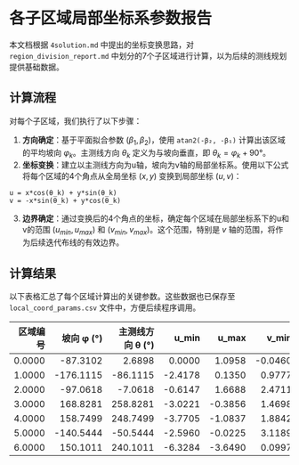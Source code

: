 # 各子区域局部坐标系参数报告

本文档根据 `4solution.md` 中提出的坐标变换思路，对 `region_division_report.md` 中划分的7个子区域进行计算，以为后续的测线规划提供基础数据。

## 计算流程

对每个子区域，我们执行了以下步骤：

1.  **方向确定**：基于平面拟合参数 $(\beta_1, \beta_2)$，使用 `atan2(-β₂, -β₁)` 计算出该区域的平均坡向 $\varphi_k$。主测线方向 $\theta_k$ 定义为与坡向垂直，即 $\theta_k = \varphi_k + 90°$。
2.  **坐标变换**：建立以主测线方向为u轴，坡向为v轴的局部坐标系。使用以下公式将每个区域的4个角点从全局坐标 $(x, y)$ 变换到局部坐标 $(u, v)$：
   ```
   u = x*cos(θ_k) + y*sin(θ_k)
   v = -x*sin(θ_k) + y*cos(θ_k)
   ```
3.  **边界确定**：通过变换后的4个角点的坐标，确定每个区域在局部坐标系下的u和v的范围 $(u_{min}, u_{max})$ 和 $(v_{min}, v_{max})$。这个范围，特别是 $v$ 轴的范围，将作为后续迭代布线的有效边界。

## 计算结果

以下表格汇总了每个区域计算出的关键参数。这些数据也已保存至 `local_coord_params.csv` 文件中，方便后续程序调用。

|   区域编号 |   坡向 φ (°) |   主测线方向 θ (°) |   u_min |   u_max |   v_min |   v_max |
|-----------:|-------------:|-------------------:|--------:|--------:|--------:|--------:|
|     0.0000 |     -87.3102 |             2.6898 |  0.0000 |  1.0958 | -0.0460 |  2.4873 |
|     1.0000 |    -176.1115 |           -86.1115 | -2.4178 |  0.1350 |  0.9777 |  2.1543 |
|     2.0000 |     -97.0618 |            -7.0618 | -0.6147 |  1.6688 |  2.4711 |  5.2067 |
|     3.0000 |     168.8281 |           258.8281 | -3.0221 | -0.3856 |  1.4698 |  2.9333 |
|     4.0000 |     158.7499 |           248.7499 | -3.7705 | -1.0837 |  1.8842 |  3.7280 |
|     5.0000 |    -140.5444 |           -50.5444 | -2.5960 | -0.0225 |  3.1189 |  5.4860 |
|     6.0000 |     150.1011 |           240.1011 | -6.3284 | -3.6490 |  0.0997 |  2.2264 |